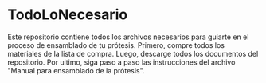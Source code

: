 # TodoLoNecesario
Este repositorio contiene todos los archivos necesarios para guiarte en el proceso de ensamblado de tu prótesis.
Primero, compre todos los materiales de la lista de compra.
Luego, descarge todos los documentos del repositorio.
Por ultimo, siga paso a paso las instrucciones del archivo "Manual para ensamblado de la prótesis".

